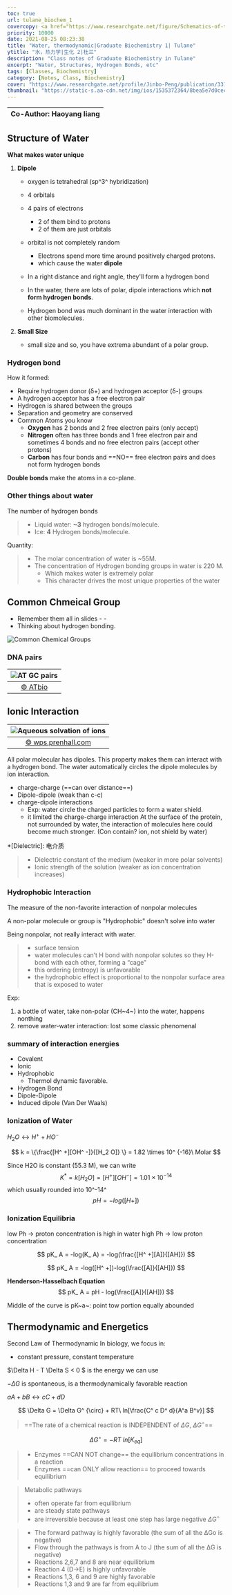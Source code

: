 ```yaml
---
toc: true
url: tulane_biochem_1
covercopy: <a href="https://www.researchgate.net/figure/Schematics-of-the-atomic-structure-of-water-molecule-and-the-hydrogen-bonds-between-water_fig8_331708266">© Jinbo Peng, et al.</a>
priority: 10000
date: 2021-08-25 08:23:38
title: "Water, thermodynamic|Graduate Biochemistry 1| Tulane"
ytitle: "水，热力学|生化 2|杜兰"
description: "Class notes of Graduate Biochemistry in Tulane"
excerpt: "Water, Structures, Hydrogen Bonds, etc"
tags: [Classes, Biochemistry]
category: [Notes, Class, Biochemistry]
cover: "https://www.researchgate.net/profile/Jinbo-Peng/publication/331708266/figure/fig8/AS:779168916721664@1562779754262/Schematics-of-the-atomic-structure-of-water-molecule-and-the-hydrogen-bonds-between-water.ppm"
thumbnail: "https://static-s.aa-cdn.net/img/ios/1535372364/8bea5e7d0cecf8c51488133d2c6a4f48?v=1"
---
```


|Co-Author: Haoyang liang|
|:-:|

## Structure of Water

**What makes water unique**
1. **Dipole**
    - oxygen is tetrahedral (sp^3^ hybridization)
    - 4 orbitals
    - 4 pairs of electrons
      - 2 of them bind to protons
      - 2 of them are just orbitals
    - orbital is not completely random
      - Electrons spend more time around positively charged protons.
      - which cause the water **dipole**
    - In a right distance and right angle, they'll form a hydrogen bond

    - In the water, there are lots of polar, dipole interactions which **not form hydrogen bonds**.
    - Hydrogen bond was much dominant in the water interaction with other biomolecules.

2. **Small Size**
    - small size and so, you have extrema abundant of a polar group.

### Hydrogen bond
How it formed:
- Require hydrogen donor (δ+) and hydrogen acceptor (δ-) groups
- A hydrogen acceptor has a free electron pair
- Hydrogen is shared between the groups
- Separation and geometry are conserved
- Common Atoms you know
  - **Oxygen** has 2 bonds and 2 free electron pairs (only accept)
  - **Nitrogen** often has three bonds and 1 free electron pair and sometimes 4 bonds and no free electron pairs (accept other protons)
  - **Carbon** has four bonds and ==NO== free electron pairs and does not form hydrogen bonds

**Double bonds** make the atoms in a co-plane.

### Other things about water

The number of hydrogen bonds
> - Liquid water: **~3** hydrogen bonds/molecule.
> - Ice: **4** Hydrogen bonds/molecule.

Quantity:
> - The molar concentration of water is ~55M.
> - The concentration of Hydrogen bonding groups in water is 220 M.
>   - Which makes water is extremely polar
>   - This character drives the most unique properties of the water

## Common Chmeical Group
- Remember them all in slides - -
- Thinking about hydrogen bonding.

![Common Chemical Groups](https://z3.ax1x.com/2021/08/26/hmBgYj.png)

### DNA pairs

|![AT GC pairs](https://www.atdbio.com/img/articles/AT-CG-base-pairs.png)|
|:-:|
|[&copy; ATbio](https://www.atdbio.com/content/5/Nucleic-acid-structure)|

## Ionic Interaction

|![Aqueous solvation of ions](https://wps.prenhall.com/wps/media/objects/3312/3391718/imag1301/AAAVSZU0.JPG)|
|:-:|
|[&copy; wps.prenhall.com](https://wps.prenhall.com/wps/media/objects/3312/3391718/blb1301.html)|

All polar molecular has dipoles. This property makes them can interact with a hydrogen bond.
The water automatically circles the dipole molecules by ion interaction.

- charge-charge (==can over distance==)
- Dipole-dipole (weak than c-c)
- charge-dipole interactions
  - Exp: water circle the charged particles to form a water shield.
  - it limited the charge-charge interaction
  At the surface of the protein, not surrounded by water, the interaction of molecules here could become much stronger. (Con contain? ion, not shield by water)

*[Dielectric]: 电介质

> - Dielectric constant of the medium (weaker in more polar solvents)
> - Ionic strength of the solution (weaker as ion concentration increases)

### Hydrophobic Interaction

The measure of the non-favorite interaction of nonpolar molecules

A non-polar molecule or group is "Hydrophobic"
doesn't solve into water

Being nonpolar, not really interact with water.

> - surface tension
> - water molecules can’t H bond with nonpolar solutes so they H-bond with each other, forming a “cage”
> - this ordering (entropy) is unfavorable
> - the hydrophobic effect is proportional to the nonpolar surface area that is exposed to water


Exp:
1. a bottle of water, take non-polar (CH~4~) into the water, happens nonthing
2. remove water-water interaction: lost some classic phenomenal

### summary of interaction energies

- Covalent
- Ionic
- Hydrophobic
  - Thermol dynamic favorable.
- Hydrogen Bond
- Dipole-Dipole
- Induced dipole (Van Der Waals)

### Ionization of Water

$H_ 2O \longleftrightarrow  H^ + + HO ^ -$

$$
k = \{\frac{[H^ +][OH^ -]}{[H_2 O]} \} = 1.82 \times 10^ {-16}\ Molar
$$

Since H2O is constant (55.3 M), we can write
$$
K^ * = k[H_2 O] = [H^ +][OH^ -] = 1.01 \times 10^{-14}
$$
which usually rounded into 10^-14^
$$
pH = -log([H+])
$$

### Ionization Equilibria

low Ph -> proton concentration is high in water
high Ph -> low proton concentration

$$
pK_ A = -log(K_ A) = -log(\frac{[H^ +][A]}{[AH]})
$$

$$
pK_ A = -log([H^ +])-log(\frac{[A]}{[AH]})
$$

**Henderson-Hasselbach Equation**
$$
pK_ A = pH - log(\frac{[A]}{[AH]})
$$


Middle of the curve is pK~a~: point tow portion equally abounded




## Thermodynamic and Energetics

Second Law of Thermodynamic
In biology, we focus in:
- constant pressure, constant temperature

$\Delta H - T \Delta S < 0 $ is the energy we can use

$- \Delta G$ is spontaneous, is a thermodynamically favorable reaction

$aA + bB \longleftrightarrow cC + dD$

$$
\Delta G = \Delta G^ {\circ} + RT\ ln[\frac{C^ c D^ d}{A^a B^v}]
$$

> ==The rate of a chemical reaction is INDEPENDENT of $\Delta G,\ \Delta G^ {\circ}$==


$$
\Delta G ^ {\circ} = - RT\ ln[K_ {eq}]
$$


> - Enzymes ==CAN NOT change== the equilibrium concentrations in a reaction
> - Enzymes ==can ONLY allow reaction== to proceed towards equilibrium


> Metabolic pathways
> - often operate far from equilibrium
> - are steady state pathways
> - are irreversible because at least one step has large negative $\Delta G ^ {\circ}$


> - The forward pathway is highly favorable (the sum of all the ΔGo is negative)
> - Flow through the pathways is from A to J (the sum of all the ΔG is negative)
> - Reactions 2,6,7 and 8 are near equilibrium
> - Reaction 4 (D→E) is highly unfavorable
> - Reactions 1,3, 6 and 9 are highly favorable
> - Reactions 1,3 and 9 are far from equilibrium
